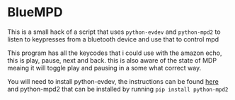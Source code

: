 BlueMPD
===

This is a small hack of a script that uses ```python-evdev``` and ```python-mpd2``` to listen to keypresses from a bluetooth device and use that to control mpd

This program has all the keycodes that i could use with the amazon echo, this is play, pause, next and back. this is also aware of the state of MDP meaing it will toggle play and pausing in a some what correct way.

You will need to install python-evdev, the instructions can be found [here](https://python-evdev.readthedocs.io/en/latest/install.html) and python-mpd2 that can be installed by running ```pip install python-mpd2```

